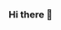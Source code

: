 ### Hi there 👋

<!--
**gsrathore02/gsrathore02** is a ✨ _special_ ✨ repository because its `README.md` (this file) appears on your GitHub profile.

Hello Anon  I'm Gulab, Working as a Linux Administrator

Here are some ideas to get you started:

- 🔭 I’m currently working on ...
- 🌱 I’m currently learning ...
- 👯 I’m looking to collaborate on ...
- 🤔 I’m looking for help with ...
- 💬 Ask me about ...
- 📫 How to reach me: ...
- 😄 Pronouns: ...
- ⚡ Fun fact: ...
-->

